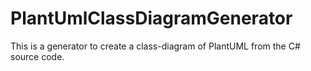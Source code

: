 # PlantUmlClassDiagramGenerator
This is a generator to create a class-diagram of PlantUML from the C# source code.

